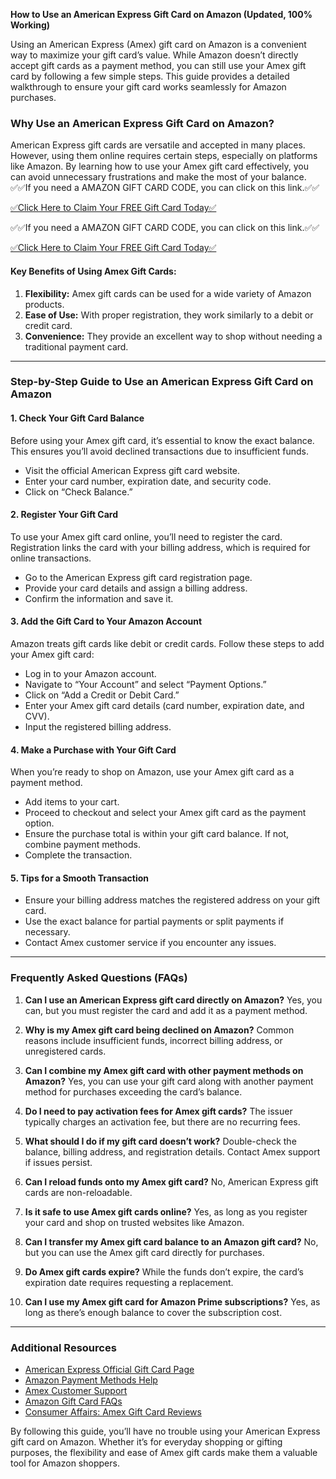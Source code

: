 **How to Use an American Express Gift Card on Amazon (Updated, 100% Working)**

Using an American Express (Amex) gift card on Amazon is a convenient way to maximize your gift card’s value. While Amazon doesn’t directly accept gift cards as a payment method, you can still use your Amex gift card by following a few simple steps. This guide provides a detailed walkthrough to ensure your gift card works seamlessly for Amazon purchases.

### Why Use an American Express Gift Card on Amazon?
American Express gift cards are versatile and accepted in many places. However, using them online requires certain steps, especially on platforms like Amazon. By learning how to use your Amex gift card effectively, you can avoid unnecessary frustrations and make the most of your balance.
 ✅✅If you need a AMAZON GIFT CARD CODE, you can click on this link.✅✅

[✅Click Here to Claim Your FREE Gift Card Today✅](https://dmfarid.com/amazon-free-gift-card/)

✅✅If you need a AMAZON GIFT CARD CODE, you can click on this link.✅✅

[✅Click Here to Claim Your FREE Gift Card Today✅](https://dmfarid.com/amazon-free-gift-card/)

#### Key Benefits of Using Amex Gift Cards:
1. **Flexibility:** Amex gift cards can be used for a wide variety of Amazon products.
2. **Ease of Use:** With proper registration, they work similarly to a debit or credit card.
3. **Convenience:** They provide an excellent way to shop without needing a traditional payment card.

---

### Step-by-Step Guide to Use an American Express Gift Card on Amazon

#### 1. **Check Your Gift Card Balance**
Before using your Amex gift card, it’s essential to know the exact balance. This ensures you’ll avoid declined transactions due to insufficient funds.

- Visit the official American Express gift card website.
- Enter your card number, expiration date, and security code.
- Click on “Check Balance.”

#### 2. **Register Your Gift Card**
To use your Amex gift card online, you’ll need to register the card. Registration links the card with your billing address, which is required for online transactions.

- Go to the American Express gift card registration page.
- Provide your card details and assign a billing address.
- Confirm the information and save it.

#### 3. **Add the Gift Card to Your Amazon Account**
Amazon treats gift cards like debit or credit cards. Follow these steps to add your Amex gift card:

- Log in to your Amazon account.
- Navigate to “Your Account” and select “Payment Options.”
- Click on “Add a Credit or Debit Card.”
- Enter your Amex gift card details (card number, expiration date, and CVV).
- Input the registered billing address.

#### 4. **Make a Purchase with Your Gift Card**
When you’re ready to shop on Amazon, use your Amex gift card as a payment method.

- Add items to your cart.
- Proceed to checkout and select your Amex gift card as the payment option.
- Ensure the purchase total is within your gift card balance. If not, combine payment methods.
- Complete the transaction.

#### 5. **Tips for a Smooth Transaction**
- Ensure your billing address matches the registered address on your gift card.
- Use the exact balance for partial payments or split payments if necessary.
- Contact Amex customer service if you encounter any issues.

---

### Frequently Asked Questions (FAQs)

1. **Can I use an American Express gift card directly on Amazon?**
   Yes, you can, but you must register the card and add it as a payment method.

2. **Why is my Amex gift card being declined on Amazon?**
   Common reasons include insufficient funds, incorrect billing address, or unregistered cards.

3. **Can I combine my Amex gift card with other payment methods on Amazon?**
   Yes, you can use your gift card along with another payment method for purchases exceeding the card’s balance.

4. **Do I need to pay activation fees for Amex gift cards?**
   The issuer typically charges an activation fee, but there are no recurring fees.

5. **What should I do if my gift card doesn’t work?**
   Double-check the balance, billing address, and registration details. Contact Amex support if issues persist.

6. **Can I reload funds onto my Amex gift card?**
   No, American Express gift cards are non-reloadable.

7. **Is it safe to use Amex gift cards online?**
   Yes, as long as you register your card and shop on trusted websites like Amazon.

8. **Can I transfer my Amex gift card balance to an Amazon gift card?**
   No, but you can use the Amex gift card directly for purchases.

9. **Do Amex gift cards expire?**
   While the funds don’t expire, the card’s expiration date requires requesting a replacement.

10. **Can I use my Amex gift card for Amazon Prime subscriptions?**
    Yes, as long as there’s enough balance to cover the subscription cost.

---

### Additional Resources
- [American Express Official Gift Card Page](https://dmfarid.com/amazon-free-gift-card/)
- [Amazon Payment Methods Help](https://dmfarid.com/amazon-free-gift-card/)
- [Amex Customer Support](https://dmfarid.com/amazon-free-gift-card/)
- [Amazon Gift Card FAQs](https://dmfarid.com/amazon-free-gift-card/)
- [Consumer Affairs: Amex Gift Card Reviews](https://dmfarid.com/amazon-free-gift-card/)

By following this guide, you’ll have no trouble using your American Express gift card on Amazon. Whether it’s for everyday shopping or gifting purposes, the flexibility and ease of Amex gift cards make them a valuable tool for Amazon shoppers.

